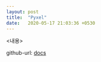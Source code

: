 ```yaml
---
layout: post
title:  "Pyxel"
date:   2020-05-17 21:03:36 +0530
---
```


<내용>

github-url: [docs]


[docs]: https://github.com/kitao/pyxel 

